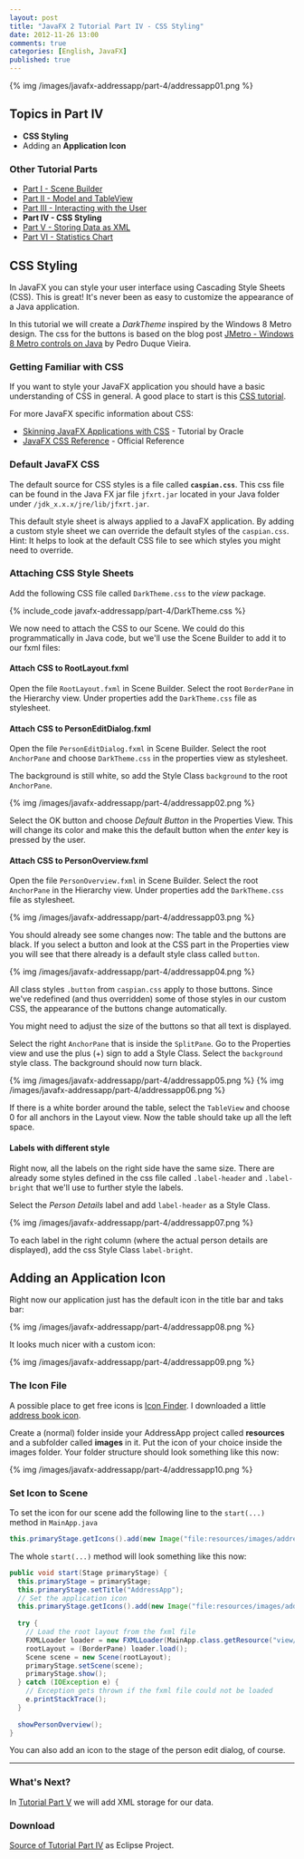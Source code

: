 ```yaml
---
layout: post
title: "JavaFX 2 Tutorial Part IV - CSS Styling"
date: 2012-11-26 13:00
comments: true
categories: [English, JavaFX]
published: true
---
```


{% img /images/javafx-addressapp/part-4/addressapp01.png %}

## Topics in Part IV ##
* **CSS Styling**
* Adding an **Application Icon**

<!-- more -->

### Other Tutorial Parts ###
* [Part I - Scene Builder](/blog/2012/11/16/javafx-tutorial-addressapp-1)
* [Part II - Model and TableView](/blog/2012/11/17/javafx-tutorial-addressapp-2)
* [Part III - Interacting with the User](/blog/2012/11/20/javafx-tutorial-addressapp-3) 
* **Part IV - CSS Styling**
* [Part V - Storing Data as XML](/blog/2012/11/27/javafx-tutorial-addressapp-5)
* [Part VI - Statistics Chart](/blog/2012/12/04/javafx-tutorial-addressapp-6) 

## CSS Styling ##
In JavaFX you can style your user interface using Cascading Style Sheets (CSS). This is great! It's never been as easy to customize the appearance of a Java application.

In this tutorial we will create a *DarkTheme* inspired by the Windows 8 Metro design. The css for the buttons is based on the blog post [JMetro - Windows 8 Metro controls on Java](http://pixelduke.wordpress.com/2012/10/23/jmetro-windows-8-controls-on-java/) by Pedro Duque Vieira.


### Getting Familiar with CSS ###
If you want to style your JavaFX application you should have a basic understanding of CSS in general. A good place to start is this [CSS tutorial](http://www.csstutorial.net/).

For more JavaFX specific information about CSS:

* [Skinning JavaFX Applications with CSS](http://docs.oracle.com/javafx/2/css_tutorial/jfxpub-css_tutorial.htm) - Tutorial by Oracle
* [JavaFX CSS Reference](http://docs.oracle.com/cd/E17802_01/javafx/javafx/1.3/docs/api/javafx.scene/doc-files/cssref.html) - Official Reference


### Default JavaFX CSS ###
The default source for CSS styles is a file called **`caspian.css`**. This css file can be found in the Java FX jar file `jfxrt.jar` located in your Java folder under `/jdk_x.x.x/jre/lib/jfxrt.jar`.

This default style sheet is always applied to a JavaFX application. By adding a custom style sheet we can override the default styles of the `caspian.css`.   
Hint: It helps to look at the default CSS file to see which styles you might need to override. 


### Attaching CSS Style Sheets ###
Add the following CSS file called `DarkTheme.css` to the *view* package.

{% include_code javafx-addressapp/part-4/DarkTheme.css %}

We now need to attach the CSS to our Scene. We could do this programmatically in Java code, but we'll use the Scene Builder to add it to our fxml files: 


#### Attach CSS to RootLayout.fxml ####
Open the file `RootLayout.fxml` in Scene Builder. Select the root `BorderPane` in the Hierarchy view. Under properties add the `DarkTheme.css` file as stylesheet.


#### Attach CSS to PersonEditDialog.fxml ####
Open the file `PersonEditDialog.fxml` in Scene Builder. Select the root `AnchorPane` and choose `DarkTheme.css` in the properties view as stylesheet.

The background is still white, so add the Style Class `background` to the root `AnchorPane`.

{% img /images/javafx-addressapp/part-4/addressapp02.png %}

Select the OK button and choose *Default Button* in the Properties View. This will change its color and make this the default button when the *enter* key is pressed by the user.


#### Attach CSS to PersonOverview.fxml ####
Open the file `PersonOverview.fxml` in Scene Builder. Select the root `AnchorPane` in the Hierarchy view. Under properties add the `DarkTheme.css` file as stylesheet.

{% img /images/javafx-addressapp/part-4/addressapp03.png %}

You should already see some changes now: The table and the buttons are black. If you select a button and look at the CSS part in the Properties view you will see that there already is a default style class called `button`.

{% img /images/javafx-addressapp/part-4/addressapp04.png %}

All class styles `.button` from `caspian.css` apply to those buttons. Since we've redefined (and thus overridden) some of those styles in our custom CSS, the appearance of the buttons change automatically.

You might need to adjust the size of the buttons so that all text is displayed.

Select the right `AnchorPane` that is inside the `SplitPane`. Go to the Properties view and use the plus (+) sign to add a Style Class. Select the `background` style class. The background should now turn black.

{% img /images/javafx-addressapp/part-4/addressapp05.png %}
{% img /images/javafx-addressapp/part-4/addressapp06.png %}

If there is a white border around the table, select the `TableView` and choose 0 for all anchors in the Layout view. Now the table should take up all the left space.


#### Labels with different style ####
Right now, all the labels on the right side have the same size. There are already some styles defined in the css file called `.label-header` and `.label-bright` that we'll use to further style the labels.

Select the *Person Details* label and add `label-header` as a Style Class.

{% img /images/javafx-addressapp/part-4/addressapp07.png %}

To each label in the right column (where the actual person details are displayed), add the css Style Class `label-bright`.


## Adding an Application Icon ##
Right now our application just has the default icon in the title bar and taks bar:

{% img /images/javafx-addressapp/part-4/addressapp08.png %}

It looks much nicer with a custom icon:

{% img /images/javafx-addressapp/part-4/addressapp09.png %}


### The Icon File ###
A possible place to get free icons is [Icon Finder](http://www.iconfinder.com). I downloaded a little [address book icon](http://www.iconfinder.com/icondetails/86957/32/).

Create a (normal) folder inside your AddressApp project called **resources** and a subfolder called **images** in it. Put the icon of your choice inside the images folder. Your folder structure should look something like this now:

{% img /images/javafx-addressapp/part-4/addressapp10.png %}


### Set Icon to Scene ###
To set the icon for our scene add the following line to the `start(...)` method in `MainApp.java`

```java
this.primaryStage.getIcons().add(new Image("file:resources/images/address_book_32.png"));
```

The whole `start(...)` method will look something like this now:
```java MainApp.java
public void start(Stage primaryStage) {
  this.primaryStage = primaryStage;
  this.primaryStage.setTitle("AddressApp");
  // Set the application icon
  this.primaryStage.getIcons().add(new Image("file:resources/images/address_book_32.png"));
  
  try {
    // Load the root layout from the fxml file
    FXMLLoader loader = new FXMLLoader(MainApp.class.getResource("view/RootLayout.fxml"));
    rootLayout = (BorderPane) loader.load();
    Scene scene = new Scene(rootLayout);
    primaryStage.setScene(scene);
    primaryStage.show();
  } catch (IOException e) {
    // Exception gets thrown if the fxml file could not be loaded
    e.printStackTrace();
  }
  
  showPersonOverview();
}
```

You can also add an icon to the stage of the person edit dialog, of course.

---

### What's Next? ###
In [Tutorial Part V](/blog/2012/11/27/javafx-tutorial-addressapp-5) we will add XML storage for our data.


### Download ###
[Source of Tutorial Part IV](/downloads/javafx-addressapp/part-4/addressapp-part-4.zip) as Eclipse Project.


